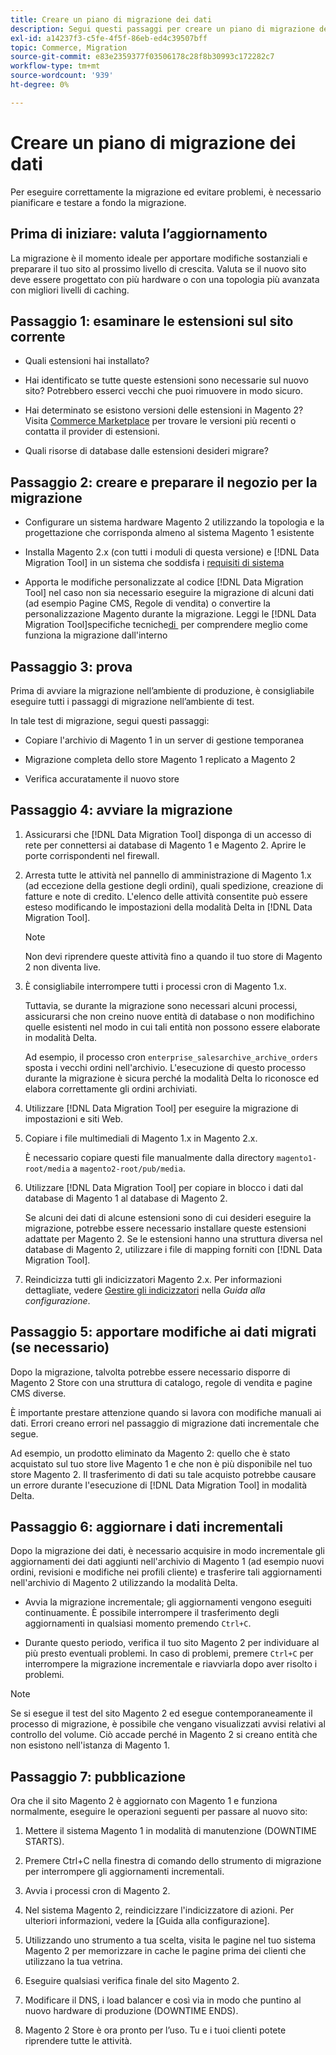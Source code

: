 ```yaml
---
title: Creare un piano di migrazione dei dati
description: Segui questi passaggi per creare un piano di migrazione dei dati per garantire un aggiornamento corretto da Magento 1 a Magento 2.
exl-id: a14237f3-c5fe-4f5f-86eb-ed4c39507bff
topic: Commerce, Migration
source-git-commit: e83e2359377f03506178c28f8b30993c172282c7
workflow-type: tm+mt
source-wordcount: '939'
ht-degree: 0%

---
```


# Creare un piano di migrazione dei dati

Per eseguire correttamente la migrazione ed evitare problemi, è necessario pianificare e testare a fondo la migrazione.

## Prima di iniziare: valuta l’aggiornamento

La migrazione è il momento ideale per apportare modifiche sostanziali e preparare il tuo sito al prossimo livello di crescita. Valuta se il nuovo sito deve essere progettato con più hardware o con una topologia più avanzata con migliori livelli di caching.

## Passaggio 1: esaminare le estensioni sul sito corrente

* Quali estensioni hai installato?

* Hai identificato se tutte queste estensioni sono necessarie sul nuovo sito? Potrebbero esserci vecchi che puoi rimuovere in modo sicuro.

* Hai determinato se esistono versioni delle estensioni in Magento 2? Visita [Commerce Marketplace] per trovare le versioni più recenti o contatta il provider di estensioni.

* Quali risorse di database dalle estensioni desideri migrare?

## Passaggio 2: creare e preparare il negozio per la migrazione

* Configurare un sistema hardware Magento 2 utilizzando la topologia e la progettazione che corrisponda almeno al sistema Magento 1 esistente

* Installa Magento 2.x (con tutti i moduli di questa versione) e [!DNL Data Migration Tool] in un sistema che soddisfa i [requisiti di sistema](../../installation/system-requirements.md)

* Apporta le modifiche personalizzate al codice [!DNL Data Migration Tool] nel caso non sia necessario eseguire la migrazione di alcuni dati (ad esempio Pagine CMS, Regole di vendita) o convertire la personalizzazione Magento durante la migrazione. Leggi le [!DNL Data Migration Tool]specifiche tecniche[&#x200B; di &#x200B;](technical-specification.md) per comprendere meglio come funziona la migrazione dall&#39;interno

## Passaggio 3: prova

Prima di avviare la migrazione nell’ambiente di produzione, è consigliabile eseguire tutti i passaggi di migrazione nell’ambiente di test.

In tale test di migrazione, segui questi passaggi:

* Copiare l&#39;archivio di Magento 1 in un server di gestione temporanea

* Migrazione completa dello store Magento 1 replicato a Magento 2

* Verifica accuratamente il nuovo store

## Passaggio 4: avviare la migrazione

1. Assicurarsi che [!DNL Data Migration Tool] disponga di un accesso di rete per connettersi ai database di Magento 1 e Magento 2. Aprire le porte corrispondenti nel firewall.

1. Arresta tutte le attività nel pannello di amministrazione di Magento 1.x (ad eccezione della gestione degli ordini), quali spedizione, creazione di fatture e note di credito. L&#39;elenco delle attività consentite può essere esteso modificando le impostazioni della modalità Delta in [!DNL Data Migration Tool].

   >[!NOTE]
   >
   >Non devi riprendere queste attività fino a quando il tuo store di Magento 2 non diventa live.

1. È consigliabile interrompere tutti i processi cron di Magento 1.x.

   Tuttavia, se durante la migrazione sono necessari alcuni processi, assicurarsi che non creino nuove entità di database o non modifichino quelle esistenti nel modo in cui tali entità non possono essere elaborate in modalità Delta.

   Ad esempio, il processo cron `enterprise_salesarchive_archive_orders` sposta i vecchi ordini nell&#39;archivio. L&#39;esecuzione di questo processo durante la migrazione è sicura perché la modalità Delta lo riconosce ed elabora correttamente gli ordini archiviati.

1. Utilizzare [!DNL Data Migration Tool] per eseguire la migrazione di impostazioni e siti Web.

1. Copiare i file multimediali di Magento 1.x in Magento 2.x.

   È necessario copiare questi file manualmente dalla directory `magento1-root/media` a `magento2-root/pub/media`.

1. Utilizzare [!DNL Data Migration Tool] per copiare in blocco i dati dal database di Magento 1 al database di Magento 2.

   Se alcuni dei dati di alcune estensioni sono di cui desideri eseguire la migrazione, potrebbe essere necessario installare queste estensioni adattate per Magento 2. Se le estensioni hanno una struttura diversa nel database di Magento 2, utilizzare i file di mapping forniti con [!DNL Data Migration Tool].

1. Reindicizza tutti gli indicizzatori Magento 2.x. Per informazioni dettagliate, vedere [Gestire gli indicizzatori](../../configuration/cli/manage-indexers.md) nella _Guida alla configurazione_.

## Passaggio 5: apportare modifiche ai dati migrati (se necessario)

Dopo la migrazione, talvolta potrebbe essere necessario disporre di Magento 2 Store con una struttura di catalogo, regole di vendita e pagine CMS diverse.

È importante prestare attenzione quando si lavora con modifiche manuali ai dati. Errori creano errori nel passaggio di migrazione dati incrementale che segue.

Ad esempio, un prodotto eliminato da Magento 2: quello che è stato acquistato sul tuo store live Magento 1 e che non è più disponibile nel tuo store Magento 2. Il trasferimento di dati su tale acquisto potrebbe causare un errore durante l&#39;esecuzione di [!DNL Data Migration Tool] in modalità Delta.

## Passaggio 6: aggiornare i dati incrementali

Dopo la migrazione dei dati, è necessario acquisire in modo incrementale gli aggiornamenti dei dati aggiunti nell&#39;archivio di Magento 1 (ad esempio nuovi ordini, revisioni e modifiche nei profili cliente) e trasferire tali aggiornamenti nell&#39;archivio di Magento 2 utilizzando la modalità Delta.

* Avvia la migrazione incrementale; gli aggiornamenti vengono eseguiti continuamente. È possibile interrompere il trasferimento degli aggiornamenti in qualsiasi momento premendo `Ctrl+C`.

* Durante questo periodo, verifica il tuo sito Magento 2 per individuare al più presto eventuali problemi. In caso di problemi, premere `Ctrl+C` per interrompere la migrazione incrementale e riavviarla dopo aver risolto i problemi.

>[!NOTE]
>
>Se si esegue il test del sito Magento 2 ed esegue contemporaneamente il processo di migrazione, è possibile che vengano visualizzati avvisi relativi al controllo del volume. Ciò accade perché in Magento 2 si creano entità che non esistono nell&#39;istanza di Magento 1.

## Passaggio 7: pubblicazione

Ora che il sito Magento 2 è aggiornato con Magento 1 e funziona normalmente, eseguire le operazioni seguenti per passare al nuovo sito:

1. Mettere il sistema Magento 1 in modalità di manutenzione (DOWNTIME STARTS).

1. Premere Ctrl+C nella finestra di comando dello strumento di migrazione per interrompere gli aggiornamenti incrementali.

1. Avvia i processi cron di Magento 2.

1. Nel sistema Magento 2, reindicizzare l&#39;indicizzatore di azioni. Per ulteriori informazioni, vedere la [Guida alla configurazione].

1. Utilizzando uno strumento a tua scelta, visita le pagine nel tuo sistema Magento 2 per memorizzare in cache le pagine prima dei clienti che utilizzano la tua vetrina.

1. Eseguire qualsiasi verifica finale del sito Magento 2.

1. Modificare il DNS, i load balancer e così via in modo che puntino al nuovo hardware di produzione (DOWNTIME ENDS).

1. Magento 2 Store è ora pronto per l’uso. Tu e i tuoi clienti potete riprendere tutte le attività.

<!-- LINK ADDRESSES -->

[Commerce Marketplace]: https://marketplace.magento.com
